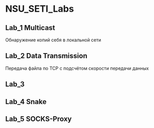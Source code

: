 # NSU_SETI_Labs

## Lab_1 Multicast
Обнаружение копий себя в локальной сети

## Lab_2 Data Transmission
Передача файла по TCP с подсчётом скорости передачи данных

## Lab_3 

## Lab_4 Snake

## Lab_5 SOCKS-Proxy